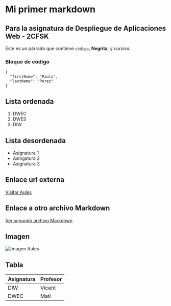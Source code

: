 # Mi primer markdown

## Para la asignatura de Despliegue de Aplicaciones Web - 2CFSK

Este es un párrado que contiene `código`, **Negrita**, y *cursiva*.

### Bloque de código

```
{
  "firstName": "Paula",
  "lastName": "Perez"
}
```
## Lista ordenada

1. DWEC
2. DWES
3. DIW

## Lista desordenada
  
- Asignatura 1
- Asingatura 2
- Asignatura 3

## Enlace url externa

[Visitar Aules](https://aules.edu.gva.es/semipresencial/login/index.php)

## Enlace a otro archivo Markdown


[Ver segundo archivo Markdown](archivo2markdown.md)
## Imagen

![Imagen Aules](https://share.google/images/trtnICnhQFztpDkfS)

## Tabla


| Asignatura | Profesor |
| ----------- | ----------- |
| DIW | Vicent |
| DWEC | Mati |
